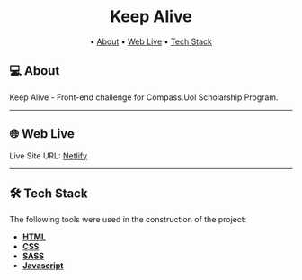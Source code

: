 <h1 align="center">
    Keep Alive
</h1>

<p align="center">
 • <a href="#-about">About</a> 
 • <a href="#-web-live">Web Live</a>  
 • <a href="#-tech-stack">Tech Stack</a>  
</p>

## 💻 About

Keep Alive - Front-end challenge for Compass.Uol Scholarship Program.

---

## 🌐 Web Live

Live Site URL: [Netlify](https://compass-alive.netlify.app/)

---

## 🛠 Tech Stack

The following tools were used in the construction of the project:

-   **[HTML](https://developer.mozilla.org/en-US/docs/Web/HTML)**
-   **[CSS](https://developer.mozilla.org/pt-BR/docs/Web/CSS)**
-   **[SASS](https://sass-lang.com/)**
-   **[Javascript](https://developer.mozilla.org/en-US/docs/Web/JavaScript)**
